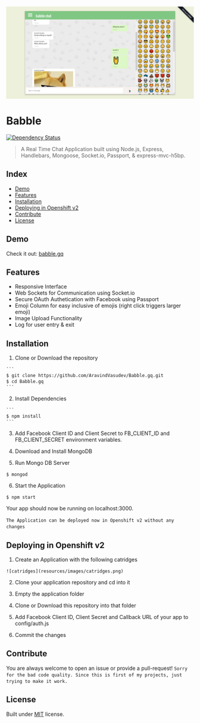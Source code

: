 ![screenshot](resources/images/screenshot.png)
# Babble
[![Dependency Status](https://www.versioneye.com/user/projects/5830b93d182815003cfd93e7/badge.svg?style=flat-square)](https://www.versioneye.com/user/projects/5830b93d182815003cfd93e7)
> A Real Time Chat Application built using Node.js, Express, Handlebars, Mongoose, Socket.io, Passport, & express-mvc-h5bp.

## Index
  * [Demo](#demo)
  * [Features](#features)
  * [Installation](#installation)
  * [Deploying in Openshift v2](#deploy)
  * [Contribute](#contribute)
  * [License](#license)

## Demo <a name="demo"></a>
Check it out: [babble.gq](http://babble.gq/)

## Features<a name="features"></a>
  * Responsive Interface
  * Web Sockets for Communication using Socket.io
  * Secure OAuth Authetication with Facebook using Passport
  * Emoji Column for easy inclusive of emojis (right click triggers larger emoji)
  * Image Upload Functionality
  * Log for user entry & exit

## Installation <a name="installation"></a>
  1. Clone or Download the repository

    ```
    $ git clone https://github.com/AravindVasudev/Babble.gq.git
    $ cd Babble.gq
    ```
  2. Install Dependencies

    ```
    $ npm install
    ```
  3. Add Facebook Client ID and Client Secret to FB_CLIENT_ID and FB_CLIENT_SECRET environment variables.

  4. Download and Install MongoDB

  5. Run Mongo DB Server

  ```
  $ mongod
  ```
  6. Start the Application

  ```
  $ npm start
  ```
  Your app should now be running on localhost:3000.

  `The Application can be deployed now in Openshift v2 without any changes`

## Deploying in Openshift v2 <a name="deploy"></a>
  1. Create an Application with the following catridges

    ![catridges](resources/images/catridges.png)

  2. Clone your application repository and cd into it

  3. Empty the application folder

  4. Clone or Download this repository into that folder

  5. Add Facebook Client ID, Client Secret and Callback URL of your app to config/auth.js

  6. Commit the changes

## Contribute <a name="contribute"></a>
  You are always welcome to open an issue or provide a pull-request! `Sorry for the bad code quality. Since this is first of my projects, just trying to make it work.`

## License <a name="license"></a>
Built under [MIT](http://www.opensource.org/licenses/mit-license.php) license.

